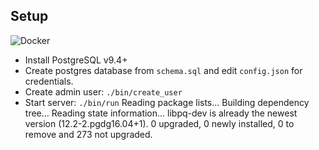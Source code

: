 ## Setup

![Docker](https://github.com/FrankGrimm/omen/workflows/Docker/badge.svg)

- Install PostgreSQL v9.4+
- Create postgres database from `schema.sql` and edit `config.json` for credentials.
- Create admin user: `./bin/create_user`
- Start server: `./bin/run`
Reading package lists...
Building dependency tree...
Reading state information...
libpq-dev is already the newest version (12.2-2.pgdg16.04+1).
0 upgraded, 0 newly installed, 0 to remove and 273 not upgraded.

